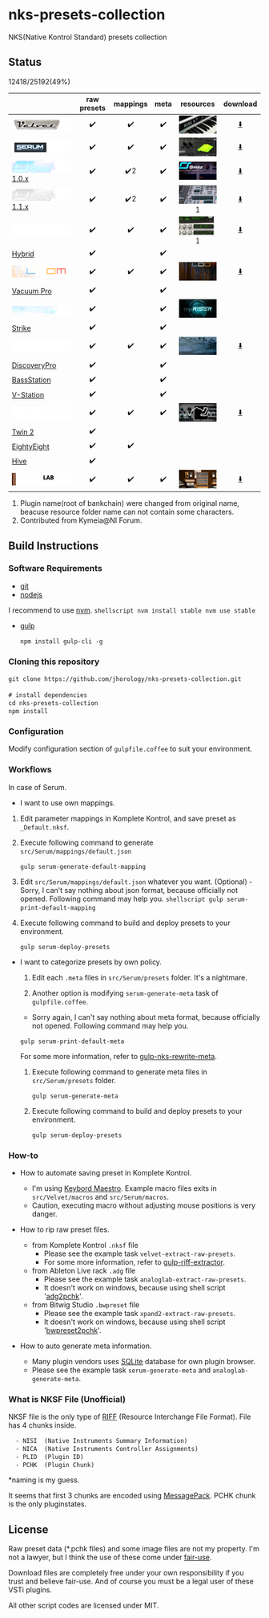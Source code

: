 # nks-presets-collection
NKS(Native Kontrol Standard) presets collection

## Status

12418/25192(49%)

|          |raw presets|mappings|meta|resources|download|
|----------|:---------:|:---:|:-------:|:------:|:-------:|
|[<img src="src/Velvet/resources/image/VB_logo.png" style="background-color: #000000;">](http://www.airmusictech.com/product/velvet-2)|:heavy_check_mark:|:heavy_check_mark:|:heavy_check_mark:|<img src="src/Velvet/resources/image/VB_artwork.png">|[:arrow_down:](https://www.dropbox.com/s/743wwd9c4ai936x/Velvet.zip?dl=0)|
|[<img src="src/Serum/resources/image/VB_logo.png" style="background-color: #2B2F35;">](https://xferrecords.com/products/serum)|:heavy_check_mark:|:heavy_check_mark:|:heavy_check_mark:|<img src="src/Serum/resources/image/VB_artwork.png">|[:arrow_down:](https://www.dropbox.com/s/02jll4mjpl2iwjw/Serum.zip?dl=0)|
|[<img src="src/Spire/resources/image/VB_logo.png" style="background-color: #101040;"> 1.0.x](http://www.reveal-sound.com/)|:heavy_check_mark:|:heavy_check_mark:2|:heavy_check_mark:|<img src="src/Spire/resources/image/VB_artwork.png">|[:arrow_down:](https://www.dropbox.com/s/yqm4bqbmj1n88cs/Spire.zip?dl=0)|
|[<img src="src/Spire-1.1/resources/image/VB_logo.png" style="background-color: #005278;"> 1.1.x](http://www.reveal-sound.com/)|:heavy_check_mark:|:heavy_check_mark:2|:heavy_check_mark:|<img src="src/Spire-1.1/resources/image/VB_artwork.png">1|[:arrow_down:](https://www.dropbox.com/s/eq371tcj8rdjhhb/Spire-1.1.zip?dl=0)|
|[<img src="src/Xpand!2/resources/image/VB_logo.png" style="background-color: #A5A297;">](http://www.airmusictech.com/product/xpand2)|:heavy_check_mark:|:heavy_check_mark:|:heavy_check_mark:|<img src="src/Xpand!2/resources/image/VB_artwork.png">1|[:arrow_down:](https://www.dropbox.com/s/gc4xpz9mo0adngu/Xpand%212.zip?dl=0)|
|[Hybrid](http://www.airmusictech.com/product/hybrid-3)|:heavy_check_mark:||:heavy_check_mark:|||
|[<img src="src/Loom/resources/image/VB_logo.png" style="background-color: #404048;">](http://www.airmusictech.com/product/loom)|:heavy_check_mark:|:heavy_check_mark:|:heavy_check_mark:|<img src="src/Loom/resources/image/VB_artwork.png">|[:arrow_down:](https://www.dropbox.com/s/5a486tgstdqo8kh/Loom.zip?dl=0)|
|[Vacuum Pro](http://www.airmusictech.com/product/vacuum-pro)|:heavy_check_mark:||:heavy_check_mark:|||
|[<img src="src/theRiser/resources/image/VB_logo.png" style="background-color: #1E645E;">](http://www.airmusictech.com/product/the-riser)|:heavy_check_mark:||:heavy_check_mark:|<img src="src/theRiser/resources/image/VB_artwork.png">||
|[Strike](http://www.airmusictech.com/product/strike-2)|:heavy_check_mark:||:heavy_check_mark:|||
|[<img src="src/Structure/resources/image/VB_logo.png" style="background-color: #5C718B;">](http://www.airmusictech.com/product/structure-2)|:heavy_check_mark:|:heavy_check_mark:|:heavy_check_mark:|<img src="src/Structure/resources/image/VB_artwork.png">|[:arrow_down:](https://www.dropbox.com/s/wpz2z8pbwv2r714/Structure.zip?dl=0)|
|[DiscoveryPro](http://www.discodsp.com/discoverypro/)|:heavy_check_mark:||:heavy_check_mark:|||
|[BassStation](http://us.novationmusic.com/software/bass-station#)|:heavy_check_mark:||:heavy_check_mark:|||
|[V-Station](http://us.novationmusic.com/software/v-station#)|:heavy_check_mark:||:heavy_check_mark:|||
|[<img src="src/Alchemy/resources/image/VB_logo.png" style="background-color: #937F6B;">](https://www.camelaudio.com)|:heavy_check_mark:|:heavy_check_mark:|:heavy_check_mark:|<img src="src/Alchemy/resources/image/VB_artwork.png">|[:arrow_down:](https://www.dropbox.com/s/2u6547fsvl7yrz2/Alchemy.zip?dl=0)|
|[Twin 2](http://www.fabfilter.com/products/twin-2-powerful-synthesizer-plug-in)|:heavy_check_mark:|||||
|[EightyEight](http://sonivoxmi.com/products/details/eighty-eight-ensemble-2)|:heavy_check_mark:|:heavy_check_mark:||||
|[Hive](https://www.u-he.com/cms/hive)|:heavy_check_mark:|||||
|[<img src="src/Analog Lab/resources/image/VB_logo.png" style="background-color: #7A7D6D;">](http://www.arturia.com/products/analog-classics/analoglab)|:heavy_check_mark:|:heavy_check_mark:|:heavy_check_mark:|<img src="src/Analog Lab/resources/image/VB_artwork.png">|[:arrow_down:](https://www.dropbox.com/s/82ew1f0vc603bhb/Analog%20Lab.zip?dl=0)|

 1. Plugin name(root of bankchain) were changed from original name, beacuse resource folder name can not contain some characters.
 2. Contributed from Kymeia@NI Forum.

## Build Instructions

### Software Requirements
  - [git](https://help.github.com/articles/set-up-git/)
  - [nodejs](https://nodejs.org)

  I recommend to use [nvm](https://github.com/creationix/nvm).
    ```shellscript
    nvm install stable
    nvm use stable
    ```

  - [gulp](http://gulpjs.com/)
    ```shellscript
    npm install gulp-cli -g
    ```

### Cloning this repository
```shellscript
git clone https://github.com/jhorology/nks-presets-collection.git

# install dependencies
cd nks-presets-collection
npm install
```

### Configuration
Modify configuration section of `gulpfile.coffee` to suit your environment.

### Workflows

In case of Serum.
 - I want to use own mappings.
  1. Edit parameter mappings in Komplete Kontrol, and save preset as `_Default.nksf`.

  1. Execute following command to generate `src/Serum/mappings/default.json`
     ```shellscript
     gulp serum-generate-default-mapping
     ```
  1. Edit `src/Serum/mappings/default.json` whatever you want. (Optional)
    - Sorry, I can't say nothing about json format, because officially not opened. Following command may help you.
    ```shellscript
    gulp serum-print-default-mapping
    ```

  1. Execute following command to build and deploy presets to your environment.
     ```shellscript
     gulp serum-deploy-presets
     ```

- I want to categorize presets by own policy.

  1. Edit each `.meta` files in `src/Serum/presets` folder. It's a nightmare.

  1. Another option is modifying `serum-generate-meta` task of `gulpfile.coffee`.
    - Sorry again, I can't say nothing about meta format, because officially not opened. Following command may help you.
    ```shellscript
    gulp serum-print-default-meta
    ```
    For some more information, refer to [gulp-nks-rewrite-meta](https://www.npmjs.com/package/gulp-nks-rewrite-meta).
  1. Execute following command to generate meta files in `src/Serum/presets` folder.
     ```shellscript
     gulp serum-generate-meta
     ```

  1. Execute following command to build and deploy presets to your environment.
     ```shellscript
     gulp serum-deploy-presets
     ```

### How-to

- How to automate saving preset in Komplete Kontrol.
  - I'm using [Keybord Maestro](https://www.keyboardmaestro.com). Example macro files exits in `src/Velvet/macros` and `src/Serum/macros`.
  - Caution, executing macro without adjusting mouse positions is very danger.

- How to rip raw preset files.
  - from Komplete Kontrol `.nksf` file
    - Please see the example task `velvet-extract-raw-presets`.
    - For some more information, refer to [gulp-riff-extractor](https://www.npmjs.com/package/gulp-riff-extractor).
  - from Ableton Live rack `.adg` file
    - Please see the example task `analoglab-extract-raw-presets`.
    - It doesn't work on windows, because using shell script '[adg2pchk](https://github.com/jhorology/nks-presets-collection/blob/master/tools/adg2pchk)'.
  - from Bitwig Studio `.bwpreset` file
    - Please see the example task `xpand2-extract-raw-presets`.
    - It doesn't work on windows, because using shell script '[bwpreset2pchk](https://github.com/jhorology/nks-presets-collection/blob/master/tools/bwpreset2pchk)'.

- How to auto generate meta information.
  - Many plugin vendors uses [SQLite](https://www.sqlite.org/) database for own plugin browser.  
  - Please see the example task `serum-generate-meta` and `analoglab-generate-meta`.

### What is NKSF File (Unofficial)
NKSF file is the only type of [RIFF](https://msdn.microsoft.com/en-us/library/windows/desktop/dd798636(v=vs.85).aspx) (Resource Interchange File Format). File has 4 chunks inside.
```
  - NISI  (Native Instruments Summary Information)
  - NICA  (Native Instruments Controller Assignments)
  - PLID  (Plugin ID)
  - PCHK  (Plugin Chunk)
 ```
*naming is my guess.

It seems that first 3 chunks are encoded using [MessagePack](http://msgpack.org). PCHK chunk is the only pluginstates.

## License

Raw preset data (*.pchk files) and some image files are not my property. I'm not a lawyer, but I think the use of these come under [fair-use](https://en.wikipedia.org/wiki/Fair_use).

Download files are completely free under your own responsibility if you trust and believe fair-use. And of course you must be a legal user of these VSTi plugins.

All other script codes are licensed under MIT.
